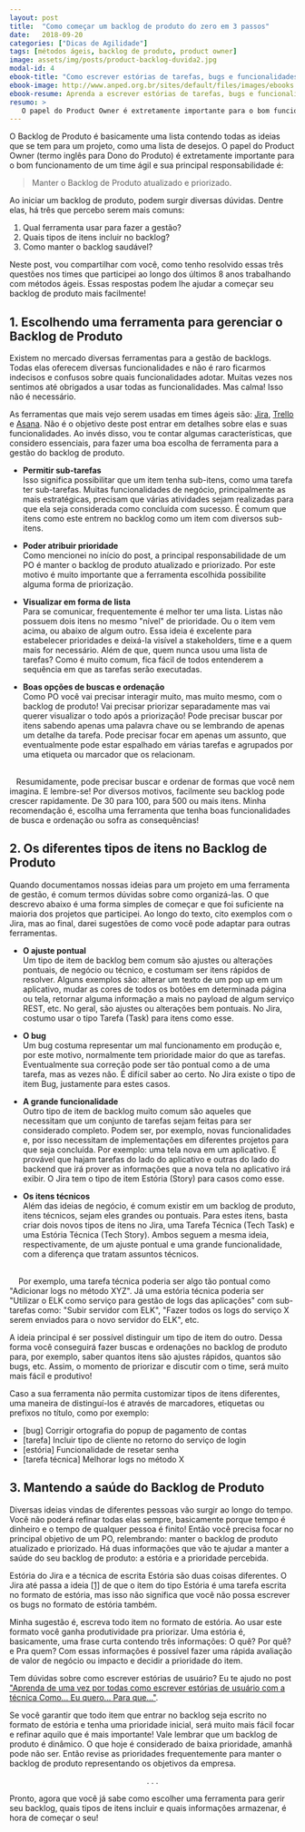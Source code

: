 ```yaml
---
layout: post
title:  "Como começar um backlog de produto do zero em 3 passos"
date:   2018-09-20
categories: ["Dicas de Agilidade"]
tags: [métodos ágeis, backlog de produto, product owner]
image: assets/img/posts/product-backlog-duvida2.jpg
modal-id: 4
ebook-title: "Como escrever estórias de tarefas, bugs e funcionalidades"
ebook-image: http://www.anped.org.br/sites/default/files/images/ebooks.png
ebook-resume: Aprenda a escrever estórias de tarefas, bugs e funcionalidades, com exemplos!
resumo: >
   O papel do Product Owner é extretamente importante para o bom funcionamento de um time ágil. Sua principal responsabilidade é manter o backlog de produto atualizado e priorizado! Para isso é necessário ter organização e tomar algumas decisões antes de começar. Neste post iremos falar das principais dúvidas que surgem quando se inicia a construção de um backlog de produto eficiente.
---
```


O Backlog de Produto é basicamente uma lista contendo todas as ideias que se tem para um projeto, como uma lista de desejos. O papel do Product Owner (termo inglês para Dono do Produto) é extretamente importante para o bom funcionamento de um time ágil e sua principal responsabilidade é:

  > Manter o Backlog de Produto atualizado e priorizado.

Ao iniciar um backlog de produto, podem surgir diversas dúvidas. Dentre elas, há três que percebo serem mais comuns:

1. Qual ferramenta usar para fazer a gestão?
2. Quais tipos de itens incluir no backlog?
3. Como manter o backlog saudável?

Neste post, vou compartilhar com você, como tenho resolvido essas três questões nos times que participei ao longo dos últimos 8 anos trabalhando com métodos ágeis. Essas respostas podem lhe ajudar a começar seu backlog de produto mais facilmente!

## 1. Escolhendo uma ferramenta para gerenciar o Backlog de Produto
Existem no mercado diversas ferramentas para a gestão de backlogs. Todas elas oferecem diversas funcionalidades e não é raro ficarmos indecisos e confusos sobre quais funcionalidades adotar. Muitas vezes nos sentimos até obrigados a usar todas as funcionalidades. Mas calma! Isso não é necessário.

As ferramentas que mais vejo serem usadas em times ágeis são: [Jira](https://www.atlassian.com/software/jira?), [Trello](https://trello.com) e [Asana](http://asana.com). Não é o objetivo deste post entrar em detalhes sobre elas e suas funcionalidades. Ao invés disso, vou te contar algumas características, que considero essenciais, para fazer uma boa escolha de ferramenta para a gestão do backlog de produto.


* **Permitir sub-tarefas** <br>
Isso significa possibilitar que um item tenha sub-itens, como uma tarefa ter sub-tarefas. Muitas funcionalidades de negócio, principalmente as mais estratégicas, precisam que várias atividades sejam realizadas para que ela seja considerada como concluída com sucesso. É comum que itens como este entrem no backlog como um item com diversos sub-itens.

* **Poder atribuir prioridade** <br>
Como mencionei no início do post, a principal responsabilidade de um PO é manter o backlog de produto atualizado e priorizado. Por este motivo é muito importante que a ferramenta escolhida possibilite alguma forma de priorização.

* **Visualizar em forma de lista** <br>
Para se comunicar, frequentemente é melhor ter uma lista. Listas não possuem dois itens no mesmo "nível" de prioridade. Ou o item vem acima, ou abaixo de algum outro. Essa ideia é excelente para estabelecer prioridades e deixá-la visível a stakeholders, time e a quem mais for necessário. Além de que, quem nunca usou uma lista de tarefas? Como é muito comum, fica fácil de todos entenderem a sequência em que as tarefas serão executadas.

* **Boas opções de buscas e ordenação** <br>
Como PO você vai precisar interagir muito, mas muito mesmo, com o backlog de produto! Vai precisar priorizar separadamente mas vai querer visualizar o todo após a priorização! Pode precisar buscar por itens sabendo apenas uma palavra chave ou se lembrando de apenas um detalhe da tarefa. Pode precisar focar em apenas um assunto, que eventualmente pode estar espalhado em várias tarefas e agrupados por uma etiqueta ou marcador que os relacionam.
<br>
&nbsp; &nbsp;Resumidamente, pode precisar buscar e ordenar de formas que você nem imagina. E lembre-se! Por diversos motivos, facilmente seu backlog pode crescer rapidamente. De 30 para 100, para 500 ou mais itens. Minha recomendação é, escolha uma ferramenta que tenha boas funcionalidades de busca e ordenação ou sofra as consequências!



## 2. Os diferentes tipos de itens no Backlog de Produto
Quando documentamos nossas ideias para um projeto em uma ferramenta de gestão, é comum termos dúvidas sobre como organizá-las. O que descrevo abaixo é uma forma simples de começar e que foi suficiente na maioria dos projetos que participei. Ao longo do texto, cito exemplos com o Jira, mas ao final, darei sugestões de como você pode adaptar para outras ferramentas.


* **O ajuste pontual** <br>
Um tipo de item de backlog bem comum são ajustes ou alterações pontuais, de negócio ou técnico, e costumam ser itens rápidos de resolver. Alguns exemplos são: alterar um texto de um pop up em um aplicativo, mudar as cores de todos os botões em determinada página ou tela, retornar alguma informação a mais no payload de algum serviço REST, etc. No geral, são ajustes ou alterações bem pontuais. No Jira, costumo usar o tipo Tarefa (Task) para itens como esse.

* **O bug** <br>
Um bug costuma representar um mal funcionamento em produção e, por este motivo, normalmente tem prioridade maior do que as tarefas. Eventualmente sua correção pode ser tão pontual como a de uma tarefa, mas as vezes não. É difícil saber ao certo. No Jira existe o tipo de item Bug, justamente para estes casos.

* **A grande funcionalidade** <br>
Outro tipo de item de backlog muito comum são aqueles que necessitam que um conjunto de tarefas sejam feitas para ser considerado completo. Podem ser, por exemplo, novas funcionalidades e, por isso necessitam de implementações em diferentes projetos para que seja concluída. Por exemplo: uma tela nova em um aplicativo. É provável que hajam tarefas do lado do aplicativo e outras do lado do backend que irá prover as informações que a nova tela no aplicativo irá exibir. O Jira tem o tipo de item Estória (Story) para casos como esse.
<!-- <br> -->
<!-- &nbsp; &nbsp; Não confunda a técnica de escrita Estória com o tipo de item que o Jira provê. Apesar desse tipo de item ser chamado de Estória, nada impede de usarmos a técnica de escrita de Estórias para escrever tarefas ou bugs, falaremos disso mais adiante.
 -->

* **Os itens técnicos** <br>
Além das ideias de negócio, é comum existir em um backlog de produto, itens técnicos, sejam eles grandes ou pontuais. Para estes itens, basta criar dois novos tipos de itens no Jira, uma Tarefa Técnica (Tech Task) e uma Estória Técnica (Tech Story). Ambos seguem a mesma ideia, respectivamente, de um ajuste pontual e uma grande funcionalidade, com a diferença que tratam assuntos técnicos.
<br>
&nbsp; &nbsp; Por exemplo, uma tarefa técnica poderia ser algo tão pontual como "Adicionar logs no método XYZ". Já uma estória técnica poderia ser "Utilizar o ELK como serviço para gestão de logs das aplicações" com sub-tarefas como: "Subir servidor com ELK", "Fazer todos os logs do serviço X serem enviados para o novo servidor do ELK", etc.

A ideia principal é ser possível distinguir um tipo de item do outro. Dessa forma você conseguirá fazer buscas e ordenações no backlog de produto para, por exemplo, saber quantos itens são ajustes rápidos, quantos são bugs, etc. Assim, o momento de priorizar e discutir com o time, será muito mais fácil e produtivo!

Caso a sua ferramenta não permita customizar tipos de itens diferentes, uma maneira de distinguí-los é através de marcadores, etiquetas ou prefixos no título, como por exemplo:

* [bug] Corrigir ortografia do popup de pagamento de contas
* [tarefa] Incluir tipo de cliente no retorno do serviço de login
* [estória] Funcionalidade de resetar senha
* [tarefa técnica] Melhorar logs no método X


## 3. Mantendo a saúde do Backlog de Produto
Diversas ideias vindas de diferentes pessoas vão surgir ao longo do tempo. Você não poderá refinar todas elas sempre, basicamente porque tempo é dinheiro e o tempo de qualquer pessoa é finito! Então você precisa focar no principal objetivo de um PO, relembrando: manter o backlog de produto atualizado e priorizado. Há duas informações que vão te ajudar a manter a saúde do seu backlog de produto: a estória e a prioridade percebida.

Estória do Jira e a técnica de escrita Estória são duas coisas diferentes. O Jira até passa a ideia [\[1\]](https://confluence.atlassian.com/agile/glossary/story?_ga=2.231644383.1152074856.1537238137-182799752.1527212613) de que o item do tipo Estória é uma tarefa escrita no formato de estória, mas isso não significa que você não possa escrever os bugs no formato de estória também.

Minha sugestão é, escreva todo item no formato de estória. Ao usar este formato você ganha produtividade pra priorizar. Uma estória é, basicamente, uma frase curta contendo três informações: O quê? Por quê? e Pra quem? Com essas informações é possível fazer uma rápida avaliação de valor de negócio ou impacto e decidir a prioridade do item.

Tem dúvidas sobre como escrever estórias de usuário? Eu te ajudo no post <a href="aprenda-como-escrever-estorias-de-usuario-com-a-tecnica-como-eu-quero-para-que">"Aprenda de uma vez por todas como escrever estórias de usuário com a técnica Como... Eu quero... Para que..."</a>.

Se você garantir que todo item que entrar no backlog seja escrito no formato de estória e tenha uma prioridade inicial, será muito mais fácil focar e refinar aquilo que é mais importante! Vale lembrar que um backlog de produto é dinâmico. O que hoje é considerado de baixa prioridade, amanhã pode não ser. Então revise as prioridades frequentemente para manter o backlog de produto representando os objetivos da empresa.


<p><center>. . .</center></p>

Pronto, agora que você já sabe como escolher uma ferramenta para gerir seu backlog, quais tipos de itens incluir e quais informações armazenar, é hora de começar o seu!

<!-- Baixe o e-book gratuíto sobre <a href="#portfolioModal{{page.modal-id}}" class="portfolio-link" data-toggle="modal">como escrever estórias de tarefas, bugs e funcionalidades</a> e comece agora mesmo a tirar as ideias da cabeça! -->
